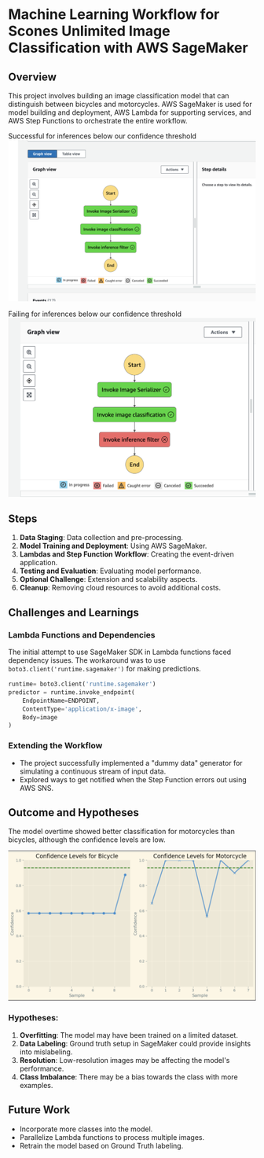 # Machine Learning Workflow for Scones Unlimited Image Classification with AWS SageMaker

## Overview

This project involves building an image classification model that can distinguish between bicycles and motorcycles. AWS SageMaker is used for model building and deployment, AWS Lambda for supporting services, and AWS Step Functions to orchestrate the entire workflow.

Successful for inferences below our confidence threshold
![Successful Execution Flow of the Step Function](images/StateMachinePassed.png)

Failing for inferences below our confidence threshold
![Failed Execution Flow of the Step Function](images/StateMachineFailed.png)

## Steps

1. **Data Staging**: Data collection and pre-processing.
2. **Model Training and Deployment**: Using AWS SageMaker.
3. **Lambdas and Step Function Workflow**: Creating the event-driven application.
4. **Testing and Evaluation**: Evaluating model performance.
5. **Optional Challenge**: Extension and scalability aspects.
6. **Cleanup**: Removing cloud resources to avoid additional costs.

## Challenges and Learnings

### Lambda Functions and Dependencies

The initial attempt to use SageMaker SDK in Lambda functions faced dependency issues. The workaround was to use `boto3.client('runtime.sagemaker')` for making predictions.

```python
runtime= boto3.client('runtime.sagemaker')
predictor = runtime.invoke_endpoint(
    EndpointName=ENDPOINT,
    ContentType='application/x-image',
    Body=image
)
```

### Extending the Workflow

- The project successfully implemented a "dummy data" generator for simulating a continuous stream of input data.
- Explored ways to get notified when the Step Function errors out using AWS SNS.

## Outcome and Hypotheses

The model overtime showed better classification for motorcycles than bicycles, although the confidence levels are low.


![Model validation](images/ModelValidation.png)

### Hypotheses:

1. **Overfitting**: The model may have been trained on a limited dataset.
2. **Data Labeling**: Ground truth setup in SageMaker could provide insights into mislabeling.
3. **Resolution**: Low-resolution images may be affecting the model's performance.
4. **Class Imbalance**: There may be a bias towards the class with more examples.

## Future Work

- Incorporate more classes into the model.
- Parallelize Lambda functions to process multiple images.
- Retrain the model based on Ground Truth labeling.